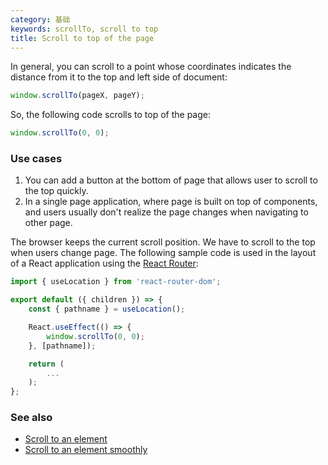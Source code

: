 ```yaml
---
category: 基础
keywords: scrollTo, scroll to top
title: Scroll to top of the page
---
```


In general, you can scroll to a point whose coordinates indicates the distance from it to the top and left side of document:

```js
window.scrollTo(pageX, pageY);
```

So, the following code scrolls to top of the page:

```js
window.scrollTo(0, 0);
```

### Use cases

1. You can add a button at the bottom of page that allows user to scroll to the top quickly.
2. In a single page application, where page is built on top of components, and users usually don't realize the page changes when navigating to other page.

The browser keeps the current scroll position. We have to scroll to the top when users change page. The following sample code is used in the layout of a React application using the [React Router](https://github.com/ReactTraining/react-router):

```js
import { useLocation } from 'react-router-dom';

export default ({ children }) => {
    const { pathname } = useLocation();

    React.useEffect(() => {
        window.scrollTo(0, 0);
    }, [pathname]);

    return (
        ...
    );
};
```

### See also

-   [Scroll to an element](/scroll-to-an-element)
-   [Scroll to an element smoothly](/scroll-to-an-element-smoothly)
